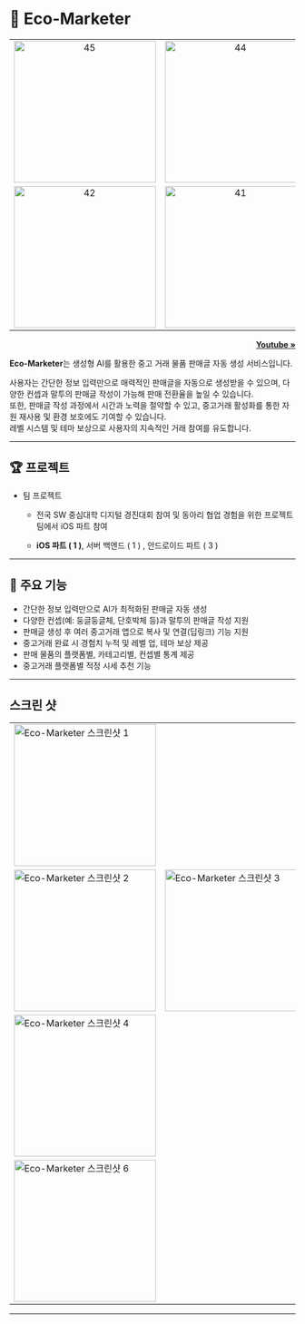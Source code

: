 <a name="readmeTop"></a>
<br />

<div align="left">
  <h1>🌲 Eco-Marketer </h1>
  <table>
    <tr>
      <td align="center">
        <img src="https://github.com/user-attachments/assets/ca00a35b-ef19-4849-b354-f1f8a82bf18a" width="250" alt="45">
      </td>
      <td align="center">
        <img src="https://github.com/user-attachments/assets/5595e256-7f22-46fd-ae25-3fbfc144e3f9" width="250" alt="44">
      </td>
      <td align="center">
        <img src="https://github.com/user-attachments/assets/fae45840-b215-46bd-b0ec-d1737c79e21d" width="250" alt="43">
      </td>
    </tr>
    <tr>
      <td align="center">
        <img src="https://github.com/user-attachments/assets/0b238e87-9634-4c5d-94ad-6d17ca11bc6a" width="250" alt="42">
      </td>
      <td align="center">
        <img src="https://github.com/user-attachments/assets/ce576bfe-0d64-44aa-a12b-02cdb90d734c" width="250" alt="41">
      </td>
    </tr>
  </table>

  <p align="right"><a href="https://www.youtube.com/watch?v=lPWjqZf1_KQ"><strong>Youtube » </strong></a></p>

</div>

**Eco-Marketer**는 생성형 AI를 활용한 중고 거래 물품 판매글 자동 생성 서비스입니다.

사용자는 간단한 정보 입력만으로 매력적인 판매글을 자동으로 생성받을 수 있으며,
다양한 컨셉과 말투의 판매글 작성이 가능해 판매 전환율을 높일 수 있습니다.
<br />
또한, 판매글 작성 과정에서 시간과 노력을 절약할 수 있고,
중고거래 활성화를 통한 자원 재사용 및 환경 보호에도 기여할 수 있습니다.
<br />
레벨 시스템 및 테마 보상으로 사용자의 지속적인 거래 참여를 유도합니다.

---

## 🏆 프로젝트

- 팀 프로젝트

  - 전국 SW 중심대학 디지털 경진대회 참여 및 동아리 협업 경험을 위한 프로젝트 팀에서 iOS 파트 참여

  - **iOS 파트 ( 1 )**, 서버 백엔드 ( 1 ) , 안드로이드 파트 ( 3 )

---

## 🌟 주요 기능

- 간단한 정보 입력만으로 AI가 최적화된 판매글 자동 생성
- 다양한 컨셉(예: 둥글둥글체, 단호박체 등)과 말투의 판매글 작성 지원
- 판매글 생성 후 여러 중고거래 앱으로 복사 및 연결(딥링크) 기능 지원
- 중고거래 완료 시 경험치 누적 및 레벨 업, 테마 보상 제공
- 판매 물품의 플랫폼별, 카테고리별, 컨셉별 통계 제공
- 중고거래 플랫폼별 적정 시세 추천 기능

---

## 스크린 샷

<table> <tr> <td> <img src="https://github.com/user-attachments/assets/a768e68e-9a7b-4182-b804-36a9cfb08930" width="250" alt="Eco-Marketer 스크린샷 1" /> </td> </td> <tr> <td> <img src="https://github.com/user-attachments/assets/224b2a0b-91dd-4e52-8168-bcd16b584d15" width="250" alt="Eco-Marketer 스크린샷 2" /> </td> <td> <img src="https://github.com/user-attachments/assets/bd364bb7-7b95-4857-99bb-da0586318efe" width="250" alt="Eco-Marketer 스크린샷 3" /> </td> </tr> <tr> <td> <img src="https://github.com/user-attachments/assets/399b52ec-0668-4d89-9f2b-64afcdc97ff8" width="250" alt="Eco-Marketer 스크린샷 4" /> </td> </tr> <tr><td> <img src="https://github.com/user-attachments/assets/d89f4576-2379-4ea9-9181-94e4730319cd" width="250" alt="Eco-Marketer 스크린샷 6" /> </td> </tr> </table>

---
